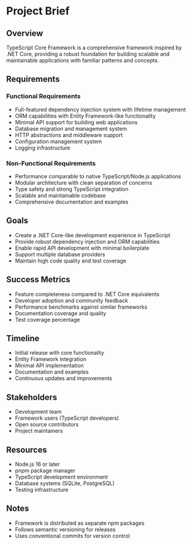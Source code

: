 # Project Brief

## Overview
TypeScript Core Framework is a comprehensive framework inspired by .NET Core, providing a robust foundation for building scalable and maintainable applications with familiar patterns and concepts.

## Requirements
### Functional Requirements
- Full-featured dependency injection system with lifetime management
- ORM capabilities with Entity Framework-like functionality
- Minimal API support for building web applications
- Database migration and management system
- HTTP abstractions and middleware support
- Configuration management system
- Logging infrastructure

### Non-Functional Requirements
- Performance comparable to native TypeScript/Node.js applications
- Modular architecture with clean separation of concerns
- Type safety and strong TypeScript integration
- Scalable and maintainable codebase
- Comprehensive documentation and examples

## Goals
- Create a .NET Core-like development experience in TypeScript
- Provide robust dependency injection and ORM capabilities
- Enable rapid API development with minimal boilerplate
- Support multiple database providers
- Maintain high code quality and test coverage

## Success Metrics
- Feature completeness compared to .NET Core equivalents
- Developer adoption and community feedback
- Performance benchmarks against similar frameworks
- Documentation coverage and quality
- Test coverage percentage

## Timeline
- Initial release with core functionality
- Entity Framework integration
- Minimal API implementation
- Documentation and examples
- Continuous updates and improvements

## Stakeholders
- Development team
- Framework users (TypeScript developers)
- Open source contributors
- Project maintainers

## Resources
- Node.js 16 or later
- pnpm package manager
- TypeScript development environment
- Database systems (SQLite, PostgreSQL)
- Testing infrastructure

## Notes
- Framework is distributed as separate npm packages
- Follows semantic versioning for releases
- Uses conventional commits for version control 